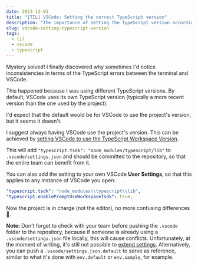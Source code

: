 ```yaml
---
date: 2023-12-01
title: "[TIL] VSCode: Setting the correct TypeScript version"
description: "The importance of setting the TypeScript version according to the project in VSCode"
slug: vscode-setting-typescript-version
tags:
  - til
  - vscode
  - typescript
---
```


Mystery solved! I finally discovered why sometimes I'd notice inconsistencies in
terms of the TypeScript errors between the terminal and VSCode.

This happened because I was using different TypeScript versions. By default,
VSCode uses its own TypeScript version (typically a more recent version than the
one used by the project).

I'd expect that the default would be for VSCode to use the project's version,
but it seems it doesn't.

I suggest always having VSCode use the project's version. This can be achieved
by [setting VSCode to use the TypeScript Workspace
Version](https://github.com/microsoft/TypeScript/issues/52396#issuecomment-1404056467).

This will add `"typescript.tsdk": "node_modules/typescript/lib"` to
`.vscode/settings.json` and should be committed to the repository, so that the
entire team can benefit from it.

You can also add the setting to your own VSCode **User Settings**, so that this
applies to any instance of VSCode you open:

```yaml
"typescript.tsdk": "node_modules\\typescript\\lib",
"typescript.enablePromptUseWorkspaceTsdk": true,
```

Now the project is in charge (not the editor), no more confusing differences 🙌.

**Note:** Don't forget to check with your team before pushing the `.vscode`
folder to the repository, because if someone is already using a
`.vscode/settings.json` file locally, this will cause conflicts. Unfortunately,
at the moment of writing, it's still not possible to [extend
settings](https://github.com/microsoft/vscode/issues/15909). Alternatively, you
can push a `.vscode/settings.json.default` to serve as reference, similar to
what it's done with `env.default` or `env.sample`, for example.
